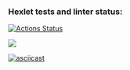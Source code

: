 ### Hexlet tests and linter status:
[![Actions Status](https://github.com/AMOrlovSev/java-project-61/actions/workflows/hexlet-check.yml/badge.svg)](https://github.com/AMOrlovSev/java-project-61/actions)

<a href="https://codeclimate.com/github/AMOrlovSev/java-project-61/maintainability"><img src="https://api.codeclimate.com/v1/badges/0fc5b2faf86ceb00bdbf/maintainability" /></a>

[![asciicast](https://asciinema.org/a/698162.svg)](https://asciinema.org/a/698162)
